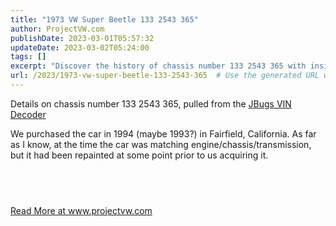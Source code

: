 ```yaml
---
title: "1973 VW Super Beetle 133 2543 365"
author: ProjectVW.com
publishDate: 2023-03-01T05:57:32
updateDate: 2023-03-02T05:24:00
tags: []
excerpt: "Discover the history of chassis number 133 2543 365 with insights from the JBugs VIN Decoder. Learn how this car was acquired in Fairfield, California in 1994. Visit www.projectvw.com for more details."
url: /2023/1973-vw-super-beetle-133-2543-365  # Use the generated URL with year
---
```

<p>Details on chassis number 133 2543 365, pulled from the <a href="https://www.jbugs.com/category/vw-vin.html">JBugs VIN Decoder</a></p>  <p>We purchased the car in 1994 (maybe 1993?) in Fairfield, California. As far as I know, at the time the car was matching engine/chassis/transmission, but it had been repainted at some point prior to us acquiring it.</p>  <h2 id="1973-super-beetle">&nbsp;</h2>  <a href="https://www.projectvw.com/vw-chassis-number-133-2543-365">Read More at www.projectvw.com</a>


